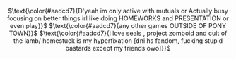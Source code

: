 <div align="center">

$\text{\color{#aadcd7}{D'yeah im only active with mutuals or Actually busy focusing on better things irl like doing HOMEWORKS and PRESENTATION or even play}}$
$\text{\color{#aadcd7}{any other games OUTSIDE OF PONY TOWN}}$
$\text{\color{#aadcd7}{i love seals , project zomboid and cult of the lamb/ homestuck is my hyperfixation [dni hs fandom, fucking stupid bastards except my friends owo]}}$


</p>
